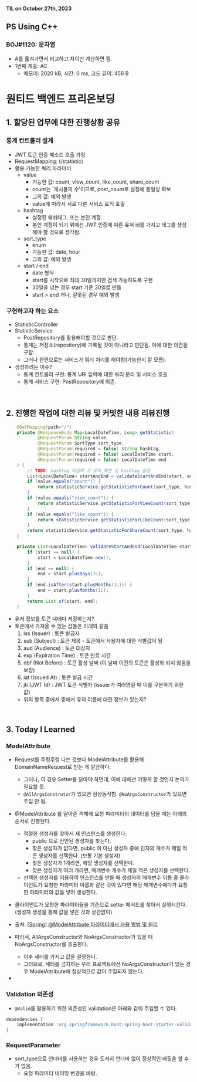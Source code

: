 **TIL on October 27th, 2023**

## PS Using C++
### BOJ#1120: 문자열
* A를 옮겨가면서 비교하고 차이만 계산하면 됨.
* 1번째 제출: AC
    - 메모리: 2020 kB, 시간: 0 ms, 코드 길이: 456 B


# 원티드 백엔드 프리온보딩
## 1. 할당된 업무에 대한 진행상황 공유
### 통계 컨트롤러 설계
* JWT 토큰 인증 메소드 호출 가정
* RequestMapping: (/statistic)
* 활용 가능한 쿼리 파라미터
    - value
        + 가능한 값: count, view_count, like_count, share_count
        + count는 '게시물의 수'이므로, post_count로 설정해 통일성 확보
        + 그외 값: 예외 발생
        + value에 따라서 서로 다른 서비스 로직 호출
    - hashtag
        + 설정된 해쉬태그. 또는 본인 계정.
        + 본인 계정이 되기 위해선 JWT 인증에 따른 유저 id를 가지고 태그를 생성해야 할 것으로 생각됨.
    - sort_type
        + enum
        + 가능한 값: date, hour
        + 그외 값: 예외 발생
    - start / end
        + date 형식
        + start를 시작으로 최대 30일까지만 검색 가능하도록 구현
        + 30일을 넘는 경우 start 기준 30일로 만듦
        + start > end 거나, 잘못된 경우 예외 발생
### 구현하고자 하는 요소
* StatisticController
* StatisticService
    - PostRepository를 활용해야할 것으로 판단.
    - 통계는 저장소(repository)에 기록될 것이 아니라고 판단됨. 이에 대한 의견을 구함.
    - 그러나 한편으로는 서비스가 쿼리 처리를 해야함(가능한지 잘 모름).
* 생성하려는 이슈?
    - 통계 컨트롤러 구현: 통계 URI 입력에 대한 쿼리 분리 및 서비스 호출
    - 통계 서비스 구현: PostRepository에 의존.

<br>

## 2. 진행한 작업에 대한 리뷰 및 커밋한 내용 리뷰진행
```java
    @GetMapping(path="/")
    private @ResponseBody Map<LocalDateTime, Long> getStatistic(
            @RequestParam String value,
            @RequestParam SortType sort_type,
            @RequestParam(required = false) String hashtag,
            @RequestParam(required = false) LocalDateTime start,
            @RequestParam(required = false) LocalDateTime end
    ) {
        // TODO: hashtag 미입력 시 유저 확인 및 hashtag 설정
        List<LocalDateTime> startAndEnd = validateStartAndEnd(start, end);
        if (value.equals("count")) {
            return statisticService.getStatisticForCount(sort_type, hashtag, start, end);
        }
        if (value.equals("view_count")) {
            return statisticService.getStatisticForViewCount(sort_type, hashtag, start, end);
        }
        if (value.equals("like_count")) {
            return statisticService.getStatisticForLikeCount(sort_type, hashtag, start, end);
        }
        return statisticService.getStatisticForShareCount(sort_type, hashtag, start, end);
    }

    private List<LocalDateTime> validateStartAndEnd(LocalDateTime start, LocalDateTime end) {
        if (start == null) {
            start = LocalDateTime.now();
        }
        if (end == null) {
            end = start.plusDays(7L);
        }
        if (end.isAfter(start.plusMonths(1L))) {
            end = start.plusMonths(1L);
        }
        return List.of(start, end);
    }
```

* 유저 정보를 토큰 내에다 저장하는지?
* 토큰에서 가져올 수 있는 값들은 아래와 같음
    1. iss (Issuer) : 토큰 발급자
    2. sub (Subject) : 토큰 제목 - 토큰에서 사용자에 대한 식별값이 됨
    3. aud (Audience) : 토큰 대상자
    4. exp (Expiration Time) : 토큰 만료 시간
    5. nbf (Not Before) : 토큰 활성 날짜 (이 날짜 이전의 토큰은 활성화 되지 않음을 보장)
    6. iat (Issued At) : 토큰 발급 시간
    7. jti (JWT Id) : JWT 토큰 식별자 (issuer가 여러명일 때 이를 구분하기 위한 값)
    - 위의 항목 중에서 중에서 유저 이름에 대한 정보가 있는지?

<br>

## 3. Today I Learned
### ModelAttribute
* Request를 주렁주렁 다는 것보다 ModelAttribute를 활용해 DomainNameRequest로 받는 게 깔끔하다.
    - 그러나, 이 경우 Setter를 달아야 하던데, 이에 대해선 어떻게 할 것인지 논의가 필요할 듯.
    - `@AllArgsConstrutor`가 있으면 정상동작함. `@NoArgsConstructor`가 있으면 주입 안 됨.
* @ModelAttribute 를 달아준 객체에 요청 파라미터의 데이터를 담을 때는 아래의 순서로 진행된다.
    - 적절한 생성자를 찾아서 새 인스턴스를 생성한다.
        + public 으로 선언된 생성자를 찾는다.
        + 찾은 생성자가 없다면, public 이 아닌 생성자 중에 인자의 개수가 제일 적은 생성자를 선택한다. (보통 기본 생성자)
        + 찾은 생성자가 1개라면, 해당 생성자를 선택한다.
        + 찾은 생성자가 여러 개라면, 매개변수 개수가 제일 적은 생성자를 선택한다.
    - 선택한 생성자를 이용하여 인스턴스를 만들 때 생성자의 매개변수 이름 중 클라이언트가 요청한 파라미터 이름과 같은 것이 있다면 해당 매개변수에다가 요청한 파라미터의 값을 넣어 생성한다.
* 클라이언트가 요청한 파라미터들을 기준으로 setter 메서드를 찾아서 실행시킨다. (생성자 생성을 통해 값을 넣은 것과 상관없이)
* 출처: [[Spring] @ModelAttribute 파라미터에서 사용 방법 및 원리](https://blog.karsei.pe.kr/59)

* 따라서, AllArgsConstructor와 NoArgsConstructor가 있을 때 NoArgsConstructor를 호출한다.
    - 이후 세터를 가지고 값을 설정한다.
    - 그러므로, 세터를 금지하는 우리 프로젝트에선 NoArgsConstructor가 있는 경우 ModelAttribute에 정상적으로 값이 주입되지 않는다.

* 

### Validation 의존성
* `@Valid`를 활용하기 위한 의존성인 validation은 아래와 같이 주입할 수 있다.
```gradle
dependencies {
	implementation 'org.springframework.boot:spring-boot-starter-validation'
}
```

### RequestParameter
* sort_type으로 언더바를 사용하는 경우 도저히 언더바 없이 정상적인 매핑을 할 수가 없음.
    - 요청 파라미터 네이밍 변경을 바람.

